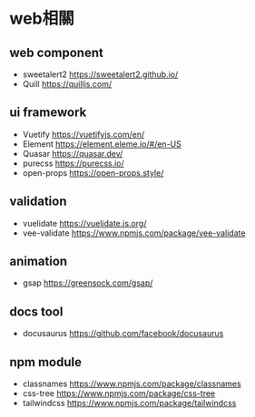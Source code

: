 # web相關

## web component
- sweetalert2 <https://sweetalert2.github.io/>
- Quill <https://quilljs.com/>


## ui framework
- Vuetify <https://vuetifyjs.com/en/>
- Element <https://element.eleme.io/#/en-US>
- Quasar <https://quasar.dev/>
- purecss <https://purecss.io/>
- open-props <https://open-props.style/>


## validation
- vuelidate <https://vuelidate.js.org/>
- vee-validate <https://www.npmjs.com/package/vee-validate>

## animation
- gsap <https://greensock.com/gsap/>


## docs tool
- docusaurus <https://github.com/facebook/docusaurus>

## npm module
- classnames <https://www.npmjs.com/package/classnames>
- css-tree <https://www.npmjs.com/package/css-tree>
- tailwindcss <https://www.npmjs.com/package/tailwindcss>